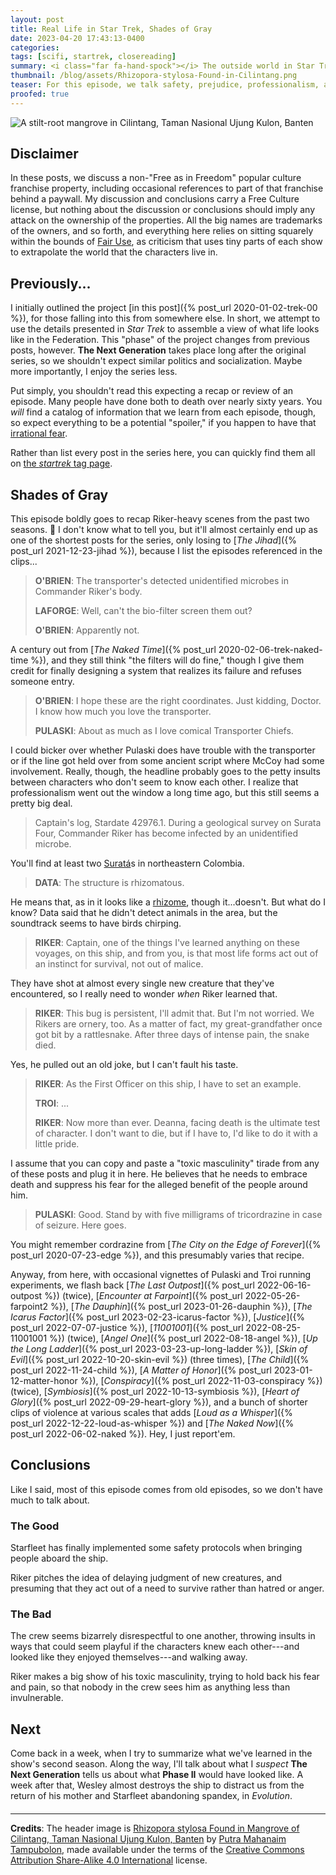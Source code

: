 ```yaml
---
layout: post
title: Real Life in Star Trek, Shades of Gray
date: 2023-04-20 17:43:13-0400
categories:
tags: [scifi, startrek, closereading]
summary: <i class="far fa-hand-spock"></i> The outside world in Star Trek
thumbnail: /blog/assets/Rhizopora-stylosa-Found-in-Cilintang.png
teaser: For this episode, we talk safety, prejudice, professionalism, and toxic masculinity. If you skip only one post in this series of posts, make it the one where I don't have anything significant to talk about because the series writers decided on a clip show...
proofed: true
---
```


![A stilt-root mangrove in Cilintang, Taman Nasional Ujung Kulon, Banten](/blog/assets/Rhizopora-stylosa-Found-in-Cilintang.png "See, this guy knows how to rhizome")

## Disclaimer

In these posts, we discuss a non-"Free as in Freedom" popular culture franchise property, including occasional references to part of that franchise behind a paywall.  My discussion and conclusions carry a Free Culture license, but nothing about the discussion or conclusions should imply any attack on the ownership of the properties.  All the big names are trademarks of the owners, and so forth, and everything here relies on sitting squarely within the bounds of [Fair Use](https://en.wikipedia.org/wiki/Fair_use), as criticism that uses tiny parts of each show to extrapolate the world that the characters live in.

## Previously...

I initially outlined the project [in this post]({% post_url 2020-01-02-trek-00 %}), for those falling into this from somewhere else.  In short, we attempt to use the details presented in *Star Trek* to assemble a view of what life looks like in the Federation.  This "phase" of the project changes from previous posts, however.  **The Next Generation** takes place long after the original series, so we shouldn't expect similar politics and socialization.  Maybe more importantly, I enjoy the series less.

Put simply, you shouldn't read this expecting a recap or review of an episode.  Many people have done both to death over nearly sixty years.  You *will* find a catalog of information that we learn from each episode, though, so expect everything to be a potential "spoiler," if you happen to have that [irrational fear](https://www.theguardian.com/books/booksblog/2011/aug/17/spoilers-enhance-enjoyment-psychologists).

Rather than list every post in the series here, you can quickly find them all on [the *startrek* tag page](/blog/tag/startrek/).

## Shades of Gray

This episode boldly goes to recap Riker-heavy scenes from the past two seasons. 🤷 I don't know what to tell you, but it'll almost certainly end up as one of the shortest posts for the series, only losing to [*The Jihad*]({% post_url 2021-12-23-jihad %}), because I list the episodes referenced in the clips...

 > **O'BRIEN**: The transporter's detected unidentified microbes in Commander Riker's body.
 >
 > **LAFORGE**: Well, can't the bio-filter screen them out?
 >
 > **O'BRIEN**: Apparently not.

A century out from [*The Naked Time*]({% post_url 2020-02-06-trek-naked-time %}), and they still think "the filters will do fine," though I give them credit for finally designing a system that realizes its failure and refuses someone entry.

 > **O'BRIEN**: I hope these are the right coordinates. Just kidding, Doctor. I know how much you love the transporter.
 >
 > **PULASKI**: About as much as I love comical Transporter Chiefs.

I could bicker over whether Pulaski does have trouble with the transporter or if the line got held over from some ancient script where McCoy had some involvement.  Really, though, the headline probably goes to the petty insults between characters who don't seem to know each other.  I realize that professionalism went out the window a long time ago, but this still seems a pretty big deal.

 > Captain's log, Stardate 42976.1. During a geological survey on Surata Four, Commander Riker has become infected by an unidentified microbe.

You'll find at least two [Suratá](https://en.wikipedia.org/wiki/Surat%C3%A1)s in northeastern Colombia.

 > **DATA**: The structure is rhizomatous.

He means that, as in it looks like a [rhizome](https://en.wikipedia.org/wiki/Rhizome), though it...doesn't.  But what do I know?  Data said that he didn't detect animals in the area, but the soundtrack seems to have birds chirping.

 > **RIKER**: Captain, one of the things I've learned anything on these voyages, on this ship, and from you, is that most life forms act out of an instinct for survival, not out of malice.

They have shot at almost every single new creature that they've encountered, so I really need to wonder *when* Riker learned that.

 > **RIKER**: This bug is persistent, I'll admit that. But I'm not worried. We Rikers are ornery, too. As a matter of fact, my great-grandfather once got bit by a rattlesnake. After three days of intense pain, the snake died.

Yes, he pulled out an old joke, but I can't fault his taste.

 > **RIKER**: As the First Officer on this ship, I have to set an example.
 >
 > **TROI**: ...
 >
 > **RIKER**: Now more than ever. Deanna, facing death is the ultimate test of character. I don't want to die, but if I have to, I'd like to do it with a little pride.

I assume that you can copy and paste a "toxic masculinity" tirade from any of these posts and plug it in here.  He believes that he needs to embrace death and suppress his fear for the alleged benefit of the people around him.

 > **PULASKI**: Good. Stand by with five milligrams of tricordrazine in case of seizure. Here goes.

You might remember cordrazine from [*The City on the Edge of Forever*]({% post_url 2020-07-23-edge %}), and this presumably varies that recipe.

Anyway, from here, with occasional vignettes of Pulaski and Troi running experiments, we flash back [*The Last Outpost*]({% post_url 2022-06-16-outpost %}) (twice), [*Encounter at Farpoint*]({% post_url 2022-05-26-farpoint2 %}), [*The Dauphin*]({% post_url 2023-01-26-dauphin %}), [*The Icarus Factor*]({% post_url 2023-02-23-icarus-factor %}), [*Justice*]({% post_url 2022-07-07-justice %}), [*11001001*]({% post_url 2022-08-25-11001001 %}) (twice), [*Angel One*]({% post_url 2022-08-18-angel %}), [*Up the Long Ladder*]({% post_url 2023-03-23-up-long-ladder %}), [*Skin of Evil*]({% post_url 2022-10-20-skin-evil %}) (three times), [*The Child*]({% post_url 2022-11-24-child %}), [*A Matter of Honor*]({% post_url 2023-01-12-matter-honor %}), [*Conspiracy*]({% post_url 2022-11-03-conspiracy %}) (twice), [*Symbiosis*]({% post_url 2022-10-13-symbiosis %}), [*Heart of Glory*]({% post_url 2022-09-29-heart-glory %}), and a bunch of shorter clips of violence at various scales that adds [*Loud as a Whisper*]({% post_url 2022-12-22-loud-as-whisper %}) and [*The Naked Now*]({% post_url 2022-06-02-naked %}).  Hey, I just report'em.

## Conclusions

Like I said, most of this episode comes from old episodes, so we don't have much to talk about.

### The Good

Starfleet has finally implemented some safety protocols when bringing people aboard the ship.

Riker pitches the idea of delaying judgment of new creatures, and presuming that they act out of a need to survive rather than hatred or anger.

### The Bad

The crew seems bizarrely disrespectful to one another, throwing insults in ways that could seem playful if the characters knew each other---and looked like they enjoyed themselves---and walking away.

Riker makes a big show of his toxic masculinity, trying to hold back his fear and pain, so that nobody in the crew sees him as anything less than invulnerable.

## Next

Come back in a week, when I try to summarize what we've learned in the show's second season.  Along the way, I'll talk about what I *suspect* **The Next Generation** tells us about what **Phase II** would have looked like.  A week after that, Wesley almost destroys the ship to distract us from the return of his mother and Starfleet abandoning spandex, in *Evolution*.

#### <i class="far fa-hand-spock"></i>

* * *

**Credits**: The header image is [Rhizopora stylosa Found in Mangrove of Cilintang, Taman Nasional Ujung Kulon, Banten](https://commons.wikimedia.org/wiki/File:Rhizopora_stylosa_Found_in_Mangrove_of_Cilintang,_Taman_Nasional_Ujung_Kulon,_Banten.jpg) by [Putra Mahanaim Tampubolon](https://commons.wikimedia.org/wiki/User:Ptrmtb), made available under the terms of the [Creative Commons Attribution Share-Alike 4.0 International](https://creativecommons.org/licenses/by-sa/4.0/) license.
